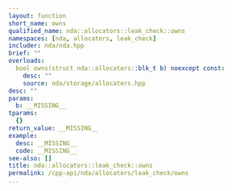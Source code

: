 ```yaml
---
layout: function
short_name: owns
qualified_name: nda::allocators::leak_check::owns
namespaces: [nda, allocators, leak_check]
includer: nda/nda.hpp
brief: ""
overloads:
  bool owns(struct nda::allocators::blk_t b) noexcept const:
    desc: ""
    source: nda/storage/allocators.hpp
desc: ""
params:
  b: __MISSING__
tparams:
  {}
return_value: __MISSING__
example:
  desc: __MISSING__
  code: __MISSING__
see-also: []
title: nda::allocators::leak_check::owns
permalink: /cpp-api/nda/allocators/leak_check/owns
...
```


